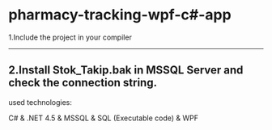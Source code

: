 # pharmacy-tracking-wpf-c#-app


1.Include the project in your compiler

---------------------------------------------
2.Install Stok_Takip.bak in MSSQL Server and check the connection string.
---------------------------------------------

used technologies:

C#  & .NET 4.5 & MSSQL & SQL (Executable code) & WPF